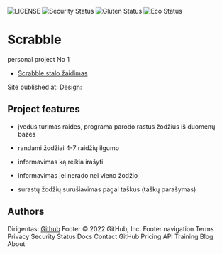 ![LICENSE](https://img.shields.io/badge/license-MIT-blue.svg?style=flat-square)
![Security Status](https://img.shields.io/security-headers?label=Security&url=https%3A%2F%2Fgithub.com&style=flat-square)
![Gluten Status](https://img.shields.io/badge/Gluten-Free-green.svg)
![Eco Status](https://img.shields.io/badge/ECO-Friendly-green.svg)

# Scrabble

personal project No 1

-   [Scrabble stalo žaidimas](https://www.amazon.com/Hasbro-Gaming-A8166-Scrabble-Game/dp/B00IL5XY9K)

Site published at:
Design:

## Project features

-   įvedus turimas raides, programa parodo rastus žodžius iš duomenų bazės

-   randami žodžiai 4-7 raidžių ilgumo
    
-   informavimas ką reikia irašyti

-   informavimas jei nerado nei vieno žodžio

-   surastų žodžių surušiavimas pagal taškus (taškų parašymas)

## Authors

Dirigentas: [Github](https://github.com/Dirigentas)
Footer © 2022 GitHub, Inc. Footer navigation Terms Privacy Security Status Docs Contact GitHub Pricing API Training Blog About
